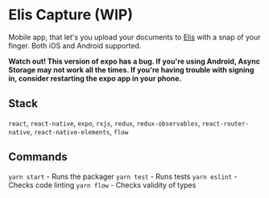 # Elis Capture (WIP)
Mobile app, that let's you upload your documents to [Elis](https://rossum.ai/data-capture) with a snap of your finger. Both iOS and Android supported.

**Watch out! This version of expo has a bug. If you're using Android, Async Storage may not work all the times. If you're having trouble with signing in, consider restarting the expo app in your phone.**

## Stack
`react`, `react-native`, `expo`, `rxjs`, `redux`, `redux-observables`, `react-router-native`, `react-native-elements`, `flow`

## Commands
`yarn start` - Runs the packager
`yarn test` - Runs tests
`yarn eslint` - Checks code linting
`yarn flow` - Checks validity of types
